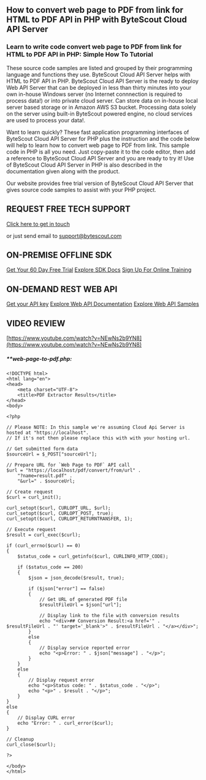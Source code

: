 ## How to convert web page to PDF from link for HTML to PDF API in PHP with ByteScout Cloud API Server

### Learn to write code convert web page to PDF from link for HTML to PDF API in PHP: Simple How To Tutorial

These source code samples are listed and grouped by their programming language and functions they use. ByteScout Cloud API Server helps with HTML to PDF API in PHP. ByteScout Cloud API Server is the ready to deploy Web API Server that can be deployed in less than thirty minutes into your own in-house Windows server (no Internet connnection is required to process data!) or into private cloud server. Can store data on in-house local server based storage or in Amazon AWS S3 bucket. Processing data solely on the server using built-in ByteScout powered engine, no cloud services are used to process your data!.

Want to learn quickly? These fast application programming interfaces of ByteScout Cloud API Server for PHP plus the instruction and the code below will help to learn how to convert web page to PDF from link.  This sample code in PHP is all you need. Just copy-paste it to the code editor, then add a reference to ByteScout Cloud API Server and you are ready to try it! Use of ByteScout Cloud API Server in PHP is also described in the documentation given along with the product.

Our website provides free trial version of ByteScout Cloud API Server that gives source code samples to assist with your PHP project.

## REQUEST FREE TECH SUPPORT

[Click here to get in touch](https://bytescout.zendesk.com/hc/en-us/requests/new?subject=ByteScout%20Cloud%20API%20Server%20Question)

or just send email to [support@bytescout.com](mailto:support@bytescout.com?subject=ByteScout%20Cloud%20API%20Server%20Question) 

## ON-PREMISE OFFLINE SDK 

[Get Your 60 Day Free Trial](https://bytescout.com/download/web-installer?utm_source=github-readme)
[Explore SDK Docs](https://bytescout.com/documentation/index.html?utm_source=github-readme)
[Sign Up For Online Training](https://academy.bytescout.com/)


## ON-DEMAND REST WEB API

[Get your API key](https://pdf.co/documentation/api?utm_source=github-readme)
[Explore Web API Documentation](https://pdf.co/documentation/api?utm_source=github-readme)
[Explore Web API Samples](https://github.com/bytescout/ByteScout-SDK-SourceCode/tree/master/PDF.co%20Web%20API)

## VIDEO REVIEW

[https://www.youtube.com/watch?v=NEwNs2b9YN8](https://www.youtube.com/watch?v=NEwNs2b9YN8)




<!-- code block begin -->

##### ****web-page-to-pdf.php:**
    
```
<!DOCTYPE html>
<html lang="en">
<head>
    <meta charset="UTF-8">
    <title>PDF Extractor Results</title>
</head>
<body>

<?php 

// Please NOTE: In this sample we're assuming Cloud Api Server is hosted at "https://localhost". 
// If it's not then please replace this with with your hosting url.

// Get submitted form data
$sourceUrl = $_POST["sourceUrl"];

// Prepare URL for `Web Page to PDF` API call
$url = "https://localhost/pdf/convert/from/url" . 
    "?name=result.pdf" .
    "&url=" . $sourceUrl;

// Create request
$curl = curl_init();

curl_setopt($curl, CURLOPT_URL, $url);
curl_setopt($curl, CURLOPT_POST, true);
curl_setopt($curl, CURLOPT_RETURNTRANSFER, 1);

// Execute request
$result = curl_exec($curl);

if (curl_errno($curl) == 0)
{
    $status_code = curl_getinfo($curl, CURLINFO_HTTP_CODE);
    
    if ($status_code == 200)
    {
        $json = json_decode($result, true);
        
        if ($json["error"] == false)
        {
            // Get URL of generated PDF file
            $resultFileUrl = $json["url"];
            
            // Display link to the file with conversion results
            echo "<div>## Conversion Result:<a href='" . $resultFileUrl . "' target='_blank'>" . $resultFileUrl . "</a></div>";
        }
        else
        {
            // Display service reported error
            echo "<p>Error: " . $json["message"] . "</p>"; 
        }
    }
    else
    {
        // Display request error
        echo "<p>Status code: " . $status_code . "</p>"; 
        echo "<p>" . $result . "</p>"; 
    }
}
else
{
    // Display CURL error
    echo "Error: " . curl_error($curl);
}

// Cleanup
curl_close($curl);

?>

</body>
</html>
```

<!-- code block end -->